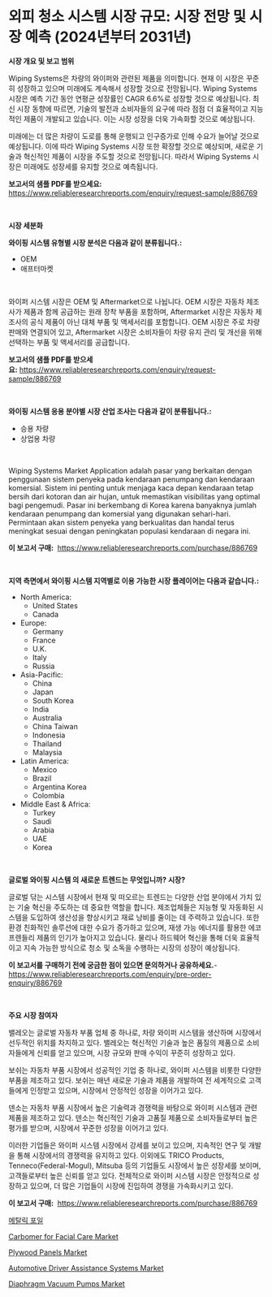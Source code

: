 <p><h1>외피 청소 시스템 시장 규모: 시장 전망 및 시장 예측 (2024년부터 2031년)</h1></p><p><strong>시장 개요 및 보고 범위</strong></p>
<p><p>Wiping Systems은 차량의 와이퍼와 관련된 제품을 의미합니다. 현재 이 시장은 꾸준히 성장하고 있으며 미래에도 계속해서 성장할 것으로 전망됩니다. Wiping Systems 시장은 예측 기간 동안 연평균 성장률인 CAGR 6.6%로 성장할 것으로 예상됩니다. 최신 시장 동향에 따르면, 기술의 발전과 소비자들의 요구에 따라 점점 더 효율적이고 지능적인 제품이 개발되고 있습니다. 이는 시장 성장을 더욱 가속화할 것으로 예상됩니다.</p><p>미래에는 더 많은 차량이 도로를 통해 운행되고 인구증가로 인해 수요가 늘어날 것으로 예상됩니다. 이에 따라 Wiping Systems 시장 또한 확장할 것으로 예상되며, 새로운 기술과 혁신적인 제품이 시장을 주도할 것으로 전망됩니다. 따라서 Wiping Systems 시장은 미래에도 성장세를 유지할 것으로 예측됩니다.</p></p>
<p><strong>보고서의 샘플 PDF를 받으세요:</strong> <a href="https://www.reliableresearchreports.com/enquiry/request-sample/886769">https://www.reliableresearchreports.com/enquiry/request-sample/886769</a></p>
<p>&nbsp;</p>
<p><strong>시장 세분화</strong></p>
<p><strong>와이핑 시스템 유형별 시장 분석은 다음과 같이 분류됩니다.:</strong></p>
<p><ul><li>OEM</li><li>애프터마켓</li></ul></p>
<p>&nbsp;</p>
<p><p>와이퍼 시스템 시장은 OEM 및 Aftermarket으로 나뉩니다. OEM 시장은 자동차 제조사가 제품과 함께 공급하는 원래 장착 부품을 포함하며, Aftermarket 시장은 자동차 제조사의 공식 제품이 아닌 대체 부품 및 액세서리를 포함합니다. OEM 시장은 주로 차량 판매와 연결되어 있고, Aftermarket 시장은 소비자들이 차량 유지 관리 및 개선을 위해 선택하는 부품 및 액세서리를 공급합니다.</p></p>
<p><strong>보고서의 샘플 PDF를 받으세요:</strong>&nbsp;<a href="https://www.reliableresearchreports.com/enquiry/request-sample/886769">https://www.reliableresearchreports.com/enquiry/request-sample/886769</a></p>
<p>&nbsp;</p>
<p><strong> 와이핑 시스템 응용 분야별 시장 산업 조사는 다음과 같이 분류됩니다.:</strong></p>
<p><ul><li>승용 차량</li><li>상업용 차량</li></ul></p>
<p>&nbsp;</p>
<p><p>Wiping Systems Market Application adalah pasar yang berkaitan dengan penggunaan sistem penyeka pada kendaraan penumpang dan kendaraan komersial. Sistem ini penting untuk menjaga kaca depan kendaraan tetap bersih dari kotoran dan air hujan, untuk memastikan visibilitas yang optimal bagi pengemudi. Pasar ini berkembang di Korea karena banyaknya jumlah kendaraan penumpang dan komersial yang digunakan sehari-hari. Permintaan akan sistem penyeka yang berkualitas dan handal terus meningkat sesuai dengan peningkatan populasi kendaraan di negara ini.</p></p>
<p><strong>이 보고서 구매:</strong>&nbsp; <a href="https://www.reliableresearchreports.com/purchase/886769">https://www.reliableresearchreports.com/purchase/886769</a></p>
<p>&nbsp;</p>
<p><strong>지역 측면에서 와이핑 시스템 지역별로 이용 가능한 시장 플레이어는 다음과 같습니다.:</strong></p>
<p><ul>
    <li>
        North America:
        <ul>
            <li>United States</li>
            <li>Canada</li>
        </ul>
    </li>
    <li>
        Europe:
        <ul>
            <li>Germany</li>
            <li>France</li>
            <li>U.K.</li>
            <li>Italy</li>
            <li>Russia</li>
        </ul>
    </li>
    <li>
        Asia-Pacific:
        <ul>
            <li>China</li>
            <li>Japan</li>
            <li>South Korea</li>
            <li>India</li>
            <li>Australia</li>
            <li>China Taiwan</li>
            <li>Indonesia</li>
            <li>Thailand</li>
            <li>Malaysia</li>
        </ul>
    </li>
    <li>
        Latin America:
        <ul>
            <li>Mexico</li>
            <li>Brazil</li>
            <li>Argentina Korea</li>
            <li>Colombia</li>
        </ul>
    </li>
    <li>
        Middle East & Africa:
        <ul>
            <li>Turkey</li>
            <li>Saudi</li>
            <li>Arabia</li>
            <li>UAE</li>
            <li>Korea</li>
        </ul>
    </li>
    </ul></p>
<p>&nbsp;</p>
<p><strong>글로벌 와이핑 시스템 의 새로운 트렌드는 무엇입니까? 시장?</strong></p>
<p><p>글로벌 닦는 시스템 시장에서 현재 및 떠오르는 트렌드는 다양한 산업 분야에서 가치 있는 기술 혁신을 주도하는 데 중요한 역할을 합니다. 제조업체들은 지능형 및 자동화된 시스템을 도입하여 생산성을 향상시키고 재료 낭비를 줄이는 데 주력하고 있습니다. 또한 환경 친화적인 솔루션에 대한 수요가 증가하고 있으며, 재생 가능 에너지를 활용한 에코 프렌들리 제품의 인기가 높아지고 있습니다. 물리나 하드웨어 혁신을 통해 더욱 효율적이고 지속 가능한 방식으로 청소 및 소독을 수행하는 시장의 성장이 예상됩니다.</p></p>
<p><strong>이 보고서를 구매하기 전에 궁금한 점이 있으면 문의하거나 공유하세요.</strong>- <a href="https://www.reliableresearchreports.com/enquiry/pre-order-enquiry/886769">https://www.reliableresearchreports.com/enquiry/pre-order-enquiry/886769</a></p>
<p>&nbsp;</p>
<p><strong>주요 시장 참여자</strong></p>
<p><p>밸레오는 글로벌 자동차 부품 업체 중 하나로, 차량 와이퍼 시스템을 생산하며 시장에서 선두적인 위치를 차지하고 있다. 밸레오는 혁신적인 기술과 높은 품질의 제품으로 소비자들에게 신뢰를 얻고 있으며, 시장 규모와 판매 수익이 꾸준히 성장하고 있다. </p><p>보쉬는 자동차 부품 시장에서 성공적인 기업 중 하나로, 와이퍼 시스템을 비롯한 다양한 부품을 제조하고 있다. 보쉬는 매년 새로운 기술과 제품을 개발하여 전 세계적으로 고객들에게 인정받고 있으며, 시장에서 안정적인 성장을 이어가고 있다. </p><p>덴소는 자동차 부품 시장에서 높은 기술력과 경쟁력을 바탕으로 와이퍼 시스템과 관련 제품을 제조하고 있다. 덴소는 혁신적인 기술과 고품질 제품으로 소비자들로부터 높은 평가를 받으며, 시장에서 꾸준한 성장을 이어가고 있다.</p><p>이러한 기업들은 와이퍼 시스템 시장에서 강세를 보이고 있으며, 지속적인 연구 및 개발을 통해 시장에서의 경쟁력을 유지하고 있다. 이외에도 TRICO Products, Tenneco(Federal-Mogul), Mitsuba 등의 기업들도 시장에서 높은 성장세를 보이며, 고객들로부터 높은 신뢰를 얻고 있다. 전체적으로 와이퍼 시스템 시장은 안정적으로 성장하고 있으며, 더 많은 기업들이 시장에 진입하여 경쟁을 가속화시키고 있다.</p></p>
<p><strong>이 보고서 구매:</strong>&nbsp;&nbsp;<a href="https://www.reliableresearchreports.com/purchase/886769">https://www.reliableresearchreports.com/purchase/886769</a></p>
<p><p><a href="https://github.com/hxzi07639916/Market-Research-Report-List-1/blob/main/151686916113.md">메탈릭 포일</a></p><p><a href="https://www.linkedin.com/pulse/carbomer-facial-care-market-size-share-amp-trends-analysis-y5hee?trackingId=LTVNwzy79E6jHovqIBCupQ%3D%3D">Carbomer for Facial Care Market</a></p><p><a href="https://www.linkedin.com/pulse/plywood-panels-market-insights-players-forecast-till-xktce?trackingId=4R%2BaNUjVruGHjmFvxtxECg%3D%3D">Plywood Panels Market</a></p><p><a href="https://issuu.com/reportprime-2/docs/automotive-driver-assistance-systems-market-size-2">Automotive Driver Assistance Systems Market</a></p><p><a href="https://view.publitas.com/reportprime-1/diaphragm-vacuum-pumps-market-centers-on-aspects-such-as-market-growth-market-share-market-opportunity-and-projected-forecasts-spanning-from-2024-to-2031/">Diaphragm Vacuum Pumps Market</a></p></p>
